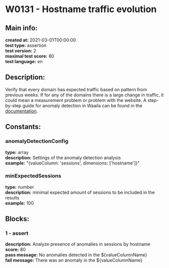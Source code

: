 # W0131 - Hostname traffic evolution  
## Main info:  
**created at:** 2021-03-01T00:00:00  
**test type:** assertion  
**test version:** 2  
**maximal test score:** 80  
**test language:** en  
## Description:  
Verify that every domain has expected traffic based on pattern from previous weeks. If for any of the domains there is a large change in traffic, it could mean a measurement problem or problem with the website. A step-by-step guide for anomaly detection in Waaila can be found in the <a href=https://waaila.com/en/docs/waaila/writing/anomaly-detection/#isdayofweekanomaly>documentation</a>.  
## Constants:  
### anomalyDetectionConfig
**type:** array  
**description:** Settings of the anomaly detection analysis  
**example:** "{valueColumn: 'sessions', dimensions: ['hostname']}"  
### minExpectedSessions
**type:** number  
**description:** minimal expected amount of sessions to be included in the results  
**example:** 100  
## Blocks:  
### 1 - assert
**description:** Analyze presence of anomalies in sessions by hostname  
**score:** 80  
**pass message:** No anomalies detected in the ${valueColumnName}  
**fail message:** There was an anomaly in the ${valueColumnName}  
